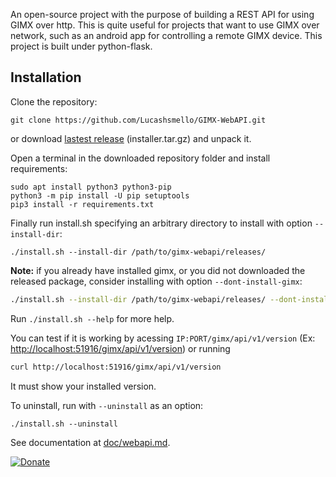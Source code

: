 An open-source project with the purpose of building a REST API for using GIMX over http. This is quite useful for projects that want to use GIMX over network, such as an android app for controlling a remote GIMX device. This project is built under python-flask.

## Installation

Clone the repository:
```
git clone https://github.com/Lucashsmello/GIMX-WebAPI.git
```
or download [lastest release](/../../releases/latest) (installer.tar.gz) and unpack it.

Open a terminal in the downloaded repository folder and install requirements:
```
sudo apt install python3 python3-pip
python3 -m pip install -U pip setuptools
pip3 install -r requirements.txt
```
Finally run install.sh specifying an arbitrary directory to install with option `--install-dir`:
```
./install.sh --install-dir /path/to/gimx-webapi/releases/
```
**Note:** if you already have installed gimx, or you did not downloaded the released package, consider installing with option `--dont-install-gimx`:
```bash
./install.sh --install-dir /path/to/gimx-webapi/releases/ --dont-install-gimx
```
Run `./install.sh --help` for more help.

You can test if it is working by acessing `IP:PORT/gimx/api/v1/version` (Ex: [http://localhost:51916/gimx/api/v1/version](http://localhost:51916/gimx/api/v1/version)) or running
```bash
curl http://localhost:51916/gimx/api/v1/version
```
It must show your installed version.

To uninstall, run with `--uninstall` as an option:
```
./install.sh --uninstall
```

See documentation at [doc/webapi.md](doc/webapi.md).

[![Donate](https://img.shields.io/badge/Donate-PayPal-green.svg)](https://www.paypal.com/cgi-bin/webscr?cmd=_donations&business=9HSBCLLHHDMAY&item_name=Development+of+GIMX+Web+API,+GIMX+Android+and+improvement+of+GIMX+Mouse2Axis+translation&currency_code=BRL&source=url)
